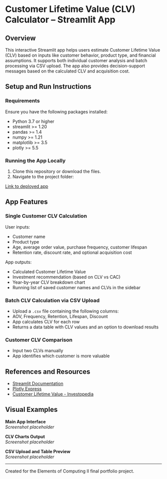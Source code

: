 # Customer Lifetime Value (CLV) Calculator – Streamlit App

## Overview

This interactive Streamlit app helps users estimate Customer Lifetime Value (CLV) based on inputs like customer behavior, product type, and financial assumptions. It supports both individual customer analysis and batch processing via CSV upload. The app also provides decision-support messages based on the calculated CLV and acquisition cost.

## Setup and Run Instructions

### Requirements

Ensure you have the following packages installed:

- Python 3.7 or higher
- streamlit >= 1.20
- pandas >= 1.4
- numpy >= 1.21
- matplotlib >= 3.5
- plotly >= 5.5

### Running the App Locally

1. Clone this repository or download the files.
2. Navigate to the project folder:

[Link to deployed app](https://finalappeoc.streamlit.app/)



## App Features

### Single Customer CLV Calculation

User inputs:
- Customer name
- Product type
- Age, average order value, purchase frequency, customer lifespan
- Retention rate, discount rate, and optional acquisition cost
  
App outputs:
- Calculated Customer Lifetime Value
- Investment recommendation (based on CLV vs CAC)
- Year-by-year CLV breakdown chart
- Running list of saved customer names and CLVs in the sidebar

### Batch CLV Calculation via CSV Upload

- Upload a `.csv` file containing the following columns:
- AOV, Frequency, Retention, Lifespan, Discount
- App calculates CLV for each row
- Returns a data table with CLV values and an option to download results

### Customer CLV Comparison

- Input two CLVs manually
- App identifies which customer is more valuable

## References and Resources

- [Streamlit Documentation](https://docs.streamlit.io/)
- [Plotly Express](https://plotly.com/python/plotly-express/)
- [Customer Lifetime Value - Investopedia](https://www.investopedia.com/terms/c/customer_lifetime_value.asp)

## Visual Examples

**Main App Interface**  
_Screenshot placeholder_

**CLV Charts Output**  
_Screenshot placeholder_

**CSV Upload and Table Preview**  
_Screenshot placeholder_

---

Created for the Elements of Computing II final portfolio project.

